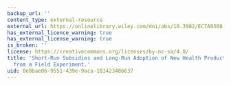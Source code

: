 ```yaml
---
backup_url: ''
content_type: external-resource
external_url: https://onlinelibrary.wiley.com/doi/abs/10.3982/ECTA9508
has_external_licence_warning: true
has_external_license_warning: true
is_broken: ''
license: https://creativecommons.org/licenses/by-nc-sa/4.0/
title: 'Short-Run Subsidies and Long-Run Adoption of New Health Products: Evidence
  from a Field Experiment.'
uid: 0e8bae06-9551-439e-9aca-181423486637
---
```

